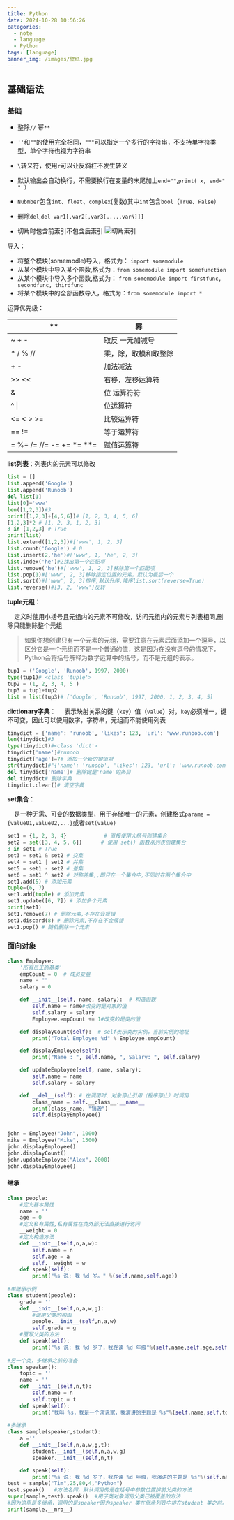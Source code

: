```yaml
---
title: Python
date: 2024-10-28 10:56:26
categories:
  - note
  - language
  - Python
tags: [language]
banner_img: /images/壁纸.jpg
---
```


## 基础语法

### 基础

- 整除`//` 幂`**`

- `''`和`""`的使用完全相同，`"""`可以指定一个多行的字符串，不支持单字符类型，单个字符也视为字符串

- `\`转义符，使用`r`可以让反斜杠不发生转义

- 默认输出会自动换行，不需要换行在变量的末尾加上`end=""`,`print( x, end=" " )`

- `Nubmber`包含`int`、`float`、`complex`(复数)其中`int`包含`bool`（`True`、`False`）

- 删除`del`,`del var1[,var2[,var3[....,varN]]]`

- 切片时包含前索引不包含后索引
  ![切片索引](../images/py/切片索引.png)

导入：
- 将整个模块(somemodle)导入，格式为： `import somemodule`
- 从某个模块中导入某个函数,格式为：`from somemodule import somefunction`
- 从某个模块中导入多个函数,格式为： `from somemodule import firstfunc, secondfunc, thirdfunc`
- 将某个模块中的全部函数导入，格式为：`from somemodule import *`

运算优先级：

| **                       | 幂                   |
| ------------------------ | -------------------- |
| ~ + -                    | 取反  一元加减号     |
| \* / % //                | 乘，除，取模和取整除 |
| \+ -                     | 加法减法             |
| \>> <<                   | 右移，左移运算符     |
| &                        | 位 运算符符          |
| ^ \|                     | 位运算符             |
| <=   <   >   >=          | 比较运算符           |
| == !=                    | 等于运算符           |
| = %= /= //= -= += *= **= | 赋值运算符           |

**list列表**：列表内的元素可以修改

```python
list = []
list.append('Google')
list.append('Runoob')
del list[1]
list[0]='www'
len([1,2,3])#3
print([1,2,3]+[4,5,6])# [1, 2, 3, 4, 5, 6]
[1,2,3]*2 # [1, 2, 3, 1, 2, 3]
3 in [1,2,3] # True
print(list)
list.extend([1,2,3])#['www', 1, 2, 3]
list.count('Google') # 0
list.insert(2,'he')#['www', 1, 'he', 2, 3]
list.index('he')#2找出第一个匹配项
list.remove('he')#['www', 1, 2, 3]移除第一个匹配项
list.pop(1)#['www', 2, 3]移除指定位置的元素，默认为最后一个
list.sort()#['www', 2, 3]排序,默认升序,降序list.sort(reverse=True)
list.reverse()#[3, 2, 'www']反转
```

**tuple元组**：

&nbsp;&nbsp;&nbsp;&nbsp;定义时使用小括号且元组内的元素不可修改，访问元组内的元素与列表相同,删除只能删除整个元组

> 如果你想创建只有一个元素的元组，需要注意在元素后面添加一个逗号，以区分它是一个元组而不是一个普通的值，这是因为在没有逗号的情况下，Python会将括号解释为数学运算中的括号，而不是元组的表示。

```python
tup1 = ('Google', 'Runoob', 1997, 2000)
type(tup1)# <class 'tuple'>
tup2 = (1, 2, 3, 4, 5 )
tup3 = tup1+tup2
list = list(tup3)# ['Google', 'Runoob', 1997, 2000, 1, 2, 3, 4, 5]
```

**dictionary字典**：
&nbsp;&nbsp;&nbsp;&nbsp;表示映射关系的键（`key`）值（`value`）对，`key`必须唯一，键不可变，因此可以使用数字，字符串，元组而不能使用列表

```python
tinydict = {'name': 'runoob', 'likes': 123, 'url': 'www.runoob.com'}
len(tinydict)#3
type(tinydict)#<class 'dict'>
tinydict['name']#runoob
tinydict['age']=7# 添加一个新的键值对
str(tinydict)#"{'name': 'runoob', 'likes': 123, 'url': 'www.runoob.com', 'age': 7}"
del tinydict['name']# 删除键是'name'的条目
del tinydict# 删除字典
tinydict.clear()# 清空字典
```

**set集合**：

&nbsp;&nbsp;&nbsp;&nbsp;是一种无需、可变的数据类型，用于存储唯一的元素，创建格式`parame = {value01,value02,...}`或者`set(value)`

```python
set1 = {1, 2, 3, 4}            # 直接使用大括号创建集合
set2 = set([3, 4, 5, 6])      # 使用 set() 函数从列表创建集合
3 in set1 # True
set3 = set1 & set2 # 交集
set4 = set1 | set2 # 并集
set5 = set1 - set2 # 差集
set6 = set1 ^ set2 # 对称差集,,即只在一个集合中,不同时在两个集合中
set1.add(5) # 添加元素
tuple=(6, 7)
set1.add(tuple) # 添加元素
set1.update([6, 7]) # 添加多个元素
print(set1)
set1.remove(7) # 删除元素,不存在会报错
set1.discard(8) # 删除元素,不存在不会报错
set1.pop() # 随机删除一个元素
```

### 面向对象

```python
class Employee:
    '所有员工的基类'
    empCount = 0  # 成员变量
    name = ""
    salary = 0

    def __init__(self, name, salary):  # 构造函数
        self.name = name#改变的是对象的值
        self.salary = salary
        Employee.empCount += 1#改变的是类的值

    def displayCount(self):  # self表示类的实例，当前实例的地址
        print("Total Employee %d" % Employee.empCount)

    def displayEmployee(self):
        print("Name : ", self.name, ", Salary: ", self.salary)

    def updateEmployee(self, name, salary):
        self.name = name
        self.salary = salary

    def __del__(self): # 在调用时、对象停止引用（程序停止）时调用
        class_name = self.__class__.__name__
        print(class_name, "销毁")
        self.displayEmployee()


john = Employee("John", 1000)
mike = Employee("Mike", 1500)
john.displayEmployee()
john.displayCount()
john.updateEmployee("Alex", 2000)
john.displayEmployee()
```

#### 继承

```py
class people:
    #定义基本属性
    name = ''
    age = 0
    #定义私有属性,私有属性在类外部无法直接进行访问
    __weight = 0
    #定义构造方法
    def __init__(self,n,a,w):
        self.name = n
        self.age = a
        self.__weight = w
    def speak(self):
        print("%s 说: 我 %d 岁。" %(self.name,self.age))
 
#单继承示例
class student(people):
    grade = ''
    def __init__(self,n,a,w,g):
        #调用父类的构函
        people.__init__(self,n,a,w)
        self.grade = g
    #覆写父类的方法
    def speak(self):
        print("%s 说: 我 %d 岁了，我在读 %d 年级"%(self.name,self.age,self.grade))
 
#另一个类，多继承之前的准备
class speaker():
    topic = ''
    name = ''
    def __init__(self,n,t):
        self.name = n
        self.topic = t
    def speak(self):
        print("我叫 %s，我是一个演说家，我演讲的主题是 %s"%(self.name,self.topic))
 
#多继承
class sample(speaker,student):
    a =''
    def __init__(self,n,a,w,g,t):
        student.__init__(self,n,a,w,g)
        speaker.__init__(self,n,t)

    def speak(self):
        print("%s 说: 我 %d 岁了，我在读 %d 年级，我演讲的主题是 %s"%(self.name,self.age,self.grade,self.topic))
test = sample("Tim",25,80,4,"Python")
test.speak()   #方法名同，默认调用的是在括号中参数位置排前父类的方法
super(sample,test).speak()  #用子类对象调用父类已被覆盖的方法
#因为这里是多继承，调用的是speaker因为speaker 类在继承列表中排在student 类之前。你可以通过查看 sample 类的 MRO（方法解析顺序）来验证这一点
print(sample.__mro__)
```

